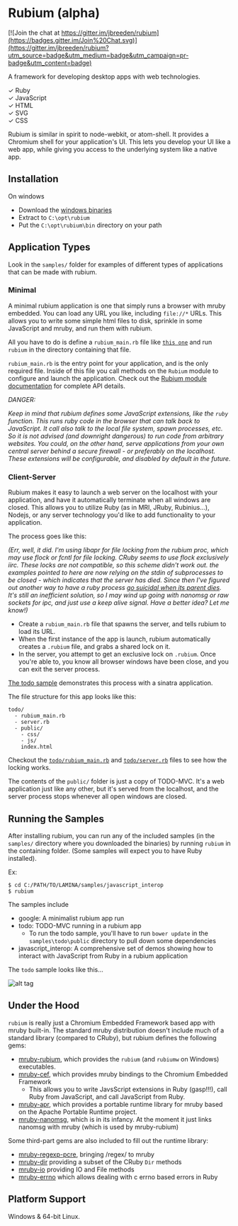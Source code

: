 Rubium (alpha)
==============

[![Join the chat at https://gitter.im/jbreeden/rubium](https://badges.gitter.im/Join%20Chat.svg)](https://gitter.im/jbreeden/rubium?utm_source=badge&utm_medium=badge&utm_campaign=pr-badge&utm_content=badge)

A framework for developing desktop apps with web technologies.

&#x2713; Ruby <br/>
&#x2713; JavaScript <br/>
&#x2713; HTML <br/>
&#x2713; SVG <br/>
&#x2713; CSS <br/>

Rubium is similar in spirit to node-webkit, or atom-shell. It provides a Chromium shell for your
application's UI. This lets you develop your UI like a web app, while giving you access to the underlying
system like a native app.

Installation
------------

On windows

- Download the [windows binaries](https://github.com/jbreeden/rubium/archive/binaries-win.zip)
- Extract to `C:\opt\rubium`
- Put the `C:\opt\rubium\bin` directory on your path

Application Types
-----------------

Look in the `samples/` folder for examples of different types of applications that can be made with rubium.

### Minimal

A minimal rubium application is one that simply runs a browser with mruby embedded. You can load any URL you like, including `file://*` URLs.
This allows you to write some simple html files to disk, sprinkle in some JavaScript and mruby, and run them with rubium.

All you have to do is define a `rubium_main.rb` file like
[`this one`](https://github.com/jbreeden/rubium/blob/master/samples/google/rubium_main.rb)
and run `rubium` in the directory containing that file.

`rubium_main.rb` is the entry point for your application, and is the only required file. Inside of this file you call methods on the `Rubium` module to configure and launch the application. Check out the
[Rubium module documentation](https://github.com/jbreeden/mruby-rubium/blob/master/doc/mrblib/rubium.md)
for complete API details.

_DANGER:_

_Keep in mind that rubium defines some JavaScript extensions, like the `ruby` function. This runs ruby code in the browser that can talk back to JavaScript.
It call also talk to the local file system, spawn processes, etc. So it is not advised (and downright dangerous) to run code from arbitrary websites.
You could, on the other hand, serve applications from your own central server behind a secure firewall - or preferably on the localhost. These extensions
will be configurable, and disabled by default in the future._

### Client-Server

Rubium makes it easy to launch a web server on the localhost with your application, and have it automatically terminate when all windows are closed.
This allows you to utilize Ruby (as in MRI, JRuby, Rubinius...), Nodejs, or any server technology you'd like to add
functionality to your application.

The process goes like this:

_(Err, well, it did. I'm using libapr for file locking from the rubium proc, which may use flock or fcntl for file locking. CRuby seems to use flock exclusively iirc. These locks are not compatible, so this scheme didn't work out. the examples pointed to here are now relying on the stdin of subprocesses to be closed - which indicates that the server has died. Since then I've figured out another way to have a ruby process [go suicidal when its parent dies](https://gist.github.com/jbreeden/ceb308e97db87464cbbd). It's still an inefficient solution, so I may wind up going with nanomsg or raw sockets for ipc, and just use a keep alive signal. Have a better idea? Let me know!)_

- Create a `rubium_main.rb` file that spawns the server, and tells rubium to load its URL.
- When the first instance of the app is launch, rubium automatically creates a `.rubium` file,
  and grabs a shared lock on it.
- In the server, you attempt to get an exclusive lock on `.rubium`. Once you're able to, you know
  all browser windows have been close, and you can exit the server process.

[The todo sample](https://github.com/jbreeden/rubium/tree/master/samples/todo) demonstrates this process with a sinatra application.

The file structure for this app looks like this:

```
todo/
  - rubium_main.rb
  - server.rb
  - public/
    - css/
    - js/
    index.html
```

Checkout the [`todo/rubium_main.rb`](https://github.com/jbreeden/rubium/blob/master/samples/todo/rubium_main.rb) and
[`todo/server.rb`](https://github.com/jbreeden/rubium/blob/master/samples/todo/server.rb) files to see how the locking works.

The contents of the `public/` folder is just a copy of TODO-MVC. It's a web application just like any other, but it's served
from the localhost, and the server process stops whenever all open windows are closed.

Running the Samples
-------------------

After installing rubium, you can run any of the included samples (in the `samples/` directory where you downloaded the binaries)
by running `rubium` in the containing folder. (Some samples will expect you to have Ruby installed).

Ex:

```shell
$ cd C:/PATH/TO/LAMINA/samples/javascript_interop
$ rubium
```

The samples include

- google: A minimalist rubium app run
- todo: TODO-MVC running in a rubium app
  + To run the todo sample, you'll have to run `bower update` in
    the `samples\todo\public` directory to pull down some dependencies
- javascript_interop: A comprehensive set of demos showing how to interact with JavaScript from Ruby
  in a rubium application

The `todo` sample looks like this...

![alt tag](https://raw.githubusercontent.com/jbreeden/rb-chrome/master/images/sample.png)

Under the Hood
--------------

`rubium` is really just a Chromium Embedded Framework based app with mruby built-in. The standard mruby distribution doesn't include much of a standard library (compared to CRuby), but rubium defines the following gems:

- [mruby-rubium](https://github.com/jbreeden/mruby-rubium), which provides the `rubium` (and `rubiumw` on Windows) executables.
- [mruby-cef](https://github.com/jbreeden/mruby-cef), which provides mruby bindings to the Chromium Embedded Framework
  + This allows you to write JavsScript extensions in Ruby (gasp!!!), call Ruby from JavaScript, and call JavaScript from Ruby.
- [mruby-apr](https://github.com/jbreeden/mruby-apr), which provides a portable runtime library for mruby based on the Apache Portable Runtime project.
- [mruby-nanomsg](https://github.com/jbreeden/mruby-nanomsg), which is in its infancy. At the moment it just links nanomsg with mruby (which is used by mruby-rubium)

Some third-part gems are also included to fill out the runtime library:

- [mruby-regexp-pcre](http://github.com/iij/mruby-regexp-pcre), bringing /regex/ to mruby
- [mruby-dir](http://github.com/iij/mruby-dir) providing a subset of the CRuby `Dir` methods
- [mruby-io](http://github.com/iij/mruby-io) providing IO and File methods
- [mruby-errno](http://github.com/iij/mruby-errno) which allows dealing with c errno based errors in Ruby

Platform Support
----------------

Windows & 64-bit Linux.

